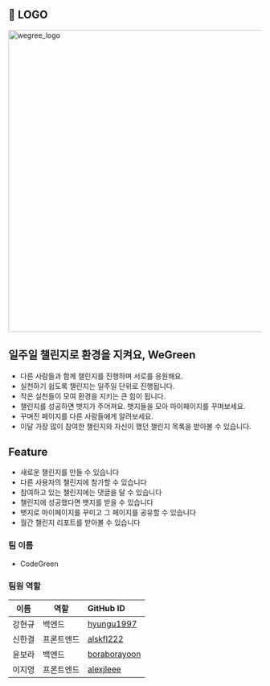 ## 🍏 LOGO
<img width="600" alt="wegree_logo" src="https://user-images.githubusercontent.com/78324481/150670921-72f812eb-00e5-442d-b7d9-c42eb95866e7.png">

## 일주일 챌린지로 환경을 지켜요, WeGreen
- 다른 사람들과 함께 챌린지를 진행하며 서로를 응원해요.
- 실천하기 쉽도록 챌린지는 일주일 단위로 진행됩니다. 
- 작은 실천들이 모여 환경을 지키는 큰 힘이 됩니다.
- 챌린지를 성공하면 뱃지가 주어져요. 뱃지들을 모아 마이페이지를 꾸며보세요.
- 꾸며진 페이지를 다른 사람들에게 알려보세요.
- 이달 가장 많이 참여한 챌린지와 자신이 했던 챌린지 목록을 받아볼 수 있습니다.

## Feature
- 새로운 챌린지를 만들 수 있습니다
- 다른 사용자의 챌린지에 참가할 수 있습니다
- 참여하고 있는 챌린지에는 댓글을 달 수 있습니다
- 챌린지에 성공했다면 뱃지를 받을 수 있습니다
- 뱃지로 마이페이지를 꾸미고 그 페이지를 공유할 수 있습니다
- 월간 챌린지 리포트를 받아볼 수 있습니다

### 팀 이름
- CodeGreen

### 팀원 역할

| 이름         | 역할       | GitHub ID    |
| ------------ | ---------- | :--- |
| 강현규 | 백엔드 | [hyungu1997](https://github.com/hyungu1997) |
| 신한결 | 프론트엔드 | [alskfl222](https://github.com/alskfl222) |
| 윤보라 | 백엔드 | [boraborayoon](https://github.com/boraborayoon) |
| 이지영 | 프론트엔드 | [alexjleee](https://github.com/alexjleee) |

